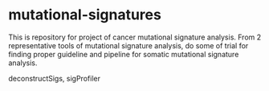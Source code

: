 # mutational-signatures

This is repository for project of cancer mutational signature analysis.
From 2 representative tools of mutational signature analysis, do some of 
trial for finding proper guideline and pipeline for somatic mutational 
signature analysis.
  
deconstructSigs, sigProfiler
